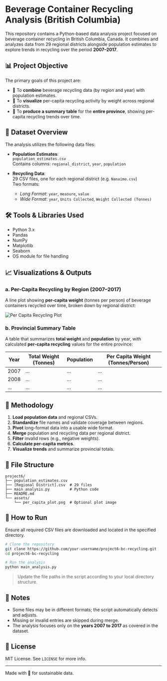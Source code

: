 # Beverage Container Recycling Analysis (British Columbia)

This repository contains a Python-based data analysis project focused on beverage container recycling in British Columbia, Canada. It combines and analyzes data from 29 regional districts alongside population estimates to explore trends in recycling over the period **2007–2017**.

## 📊 Project Objective

The primary goals of this project are:

- 🔹 To **combine** beverage recycling data (by region and year) with population estimates.
- 🔹 To **visualize** per-capita recycling activity by weight across regional districts.
- 🔹 To **produce a summary table** for the **entire province**, showing per-capita recycling trends over time.

## 📁 Dataset Overview

The analysis utilizes the following data files:

- **Population Estimates**:  
  `population_estimates.csv`  
  Contains columns: `regional_district`, `year`, `population`

- **Recycling Data**:  
  29 CSV files, one for each regional district (e.g. `Nanaimo.csv`)  
  Two formats:
  - *Long Format*: `year`, `measure`, `value`
  - *Wide Format*: `year`, `Units Collected`, `Weight Collected (Tonnes)`

## 🛠️ Tools & Libraries Used

- Python 3.x
- Pandas
- NumPy
- Matplotlib
- Seaborn
- OS module for file handling

## 📈 Visualizations & Outputs

### a. Per-Capita Recycling by Region (2007–2017)

A line plot showing **per-capita weight** (tonnes per person) of beverage containers recycled over time, broken down by regional district:

![Per Capita Recycling Plot](./assets/per_capita_plot.png)

### b. Provincial Summary Table

A table that summarizes **total weight** and **population** by year, with calculated **per-capita recycling** values for the entire province:

| Year | Total Weight (Tonnes) | Population | Per Capita Weight (Tonnes/Person) |
|------|------------------------|------------|-----------------------------------|
| 2007 | ...                    | ...        | ...                               |
| 2008 | ...                    | ...        | ...                               |
| ...  | ...                    | ...        | ...                               |

## 🧪 Methodology

1. **Load population data** and regional CSVs.
2. **Standardize** file names and validate coverage between regions.
3. **Pivot** long-format data into a usable wide format.
4. **Merge** population and recycling data per regional district.
5. **Filter** invalid rows (e.g., negative weights).
6. **Calculate per-capita metrics**.
7. **Visualize trends** and summarize provincial totals.

## 📂 File Structure

```
project6/
├── population_estimates.csv
├── [Regional District].csv  # 29 files
├── main_analysis.py         # Python code
├── README.md
└── assets/
    └── per_capita_plot.png  # Optional plot image
```

## 🚀 How to Run

Ensure all required CSV files are downloaded and located in the specified directory.

```bash
# Clone the repository
git clone https://github.com/your-username/project6-bc-recycling.git
cd project6-bc-recycling

# Run the analysis
python main_analysis.py
```

> Update the file paths in the script according to your local directory structure.

## 📌 Notes

- Some files may be in different formats; the script automatically detects and adjusts.
- Missing or invalid entries are skipped during merge.
- The analysis focuses only on the **years 2007 to 2017** as covered in the dataset.

## 📄 License

MIT License. See `LICENSE` for more info.

---

Made with 💚 for sustainable data.
